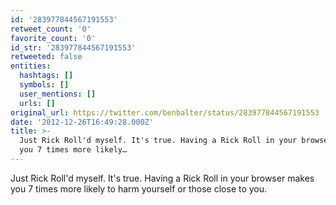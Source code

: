```yaml
---
id: '283977844567191553'
retweet_count: '0'
favorite_count: '0'
id_str: '283977844567191553'
retweeted: false
entities:
  hashtags: []
  symbols: []
  user_mentions: []
  urls: []
original_url: https://twitter.com/benbalter/status/283977844567191553
date: '2012-12-26T16:49:28.000Z'
title: >-
  Just Rick Roll'd myself. It's true. Having a Rick Roll in your browser makes
  you 7 times more likely…
---
```


Just Rick Roll'd myself. It's true. Having a Rick Roll in your browser makes you 7 times more likely to harm yourself or those close to you.